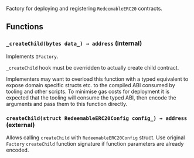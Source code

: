 Factory for deploying and registering `RedeemableERC20` contracts.





## Functions
### `_createChild(bytes data_) → address` (internal)

Implements `IFactory`.

`_createChild` hook must be overridden to actually create child
contract.

Implementers may want to overload this function with a typed equivalent
to expose domain specific structs etc. to the compiled ABI consumed by
tooling and other scripts. To minimise gas costs for deployment it is
expected that the tooling will consume the typed ABI, then encode the
arguments and pass them to this function directly.





### `createChild(struct RedeemableERC20Config config_) → address` (external)

Allows calling `createChild` with `RedeemableERC20Config` struct.
Use original `Factory` `createChild` function signature if function
parameters are already encoded.





